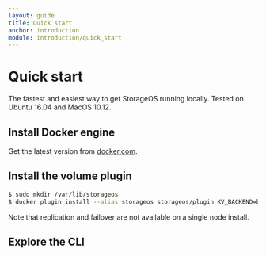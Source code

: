 ```yaml
---
layout: guide
title: Quick start
anchor: introduction
module: introduction/quick_start
---
```


# Quick start

The fastest and easiest way to get StorageOS running locally. Tested on Ubuntu 16.04 and MacOS 10.12.

## Install Docker engine

Get the latest version from [docker.com](https://www.docker.com/get-docker).

## Install the volume plugin

```bash
$ sudo mkdir /var/lib/storageos
$ docker plugin install --alias storageos storageos/plugin KV_BACKEND=boltdb
```
Note that replication and failover are not available on a single node install.

## Explore the CLI

